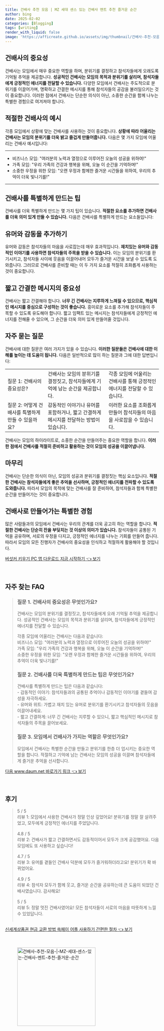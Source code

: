 ```yaml
---
title: 건배사 추천 모음 | MZ 세대 센스 있는 건배사 멘트 추천 즐거운 순간
author: bing
date: 2025-02-02
categories: [Blogging]
tags: [writing]
render_with_liquid: false
image: 'https://afficreate.github.io/assets/img/thumbnail/건배사-추천-모음-|-MZ-세대-센스-있는-건배사-멘트-추천-즐거운-순간.webp'
---
```



<h2 id='건배사의 중요성'>건배사의 중요성</h2>

<p>건배사는 모임에서 매우 중요한 역할을 하며, 분위기를 결정하고 참석자들에게 오래도록 기억될 추억을 제공합니다. <b>성공적인 건배사는 모임의 목적과 분위기를 살리며, 참석자들에게 긍정적인 에너지를 전달할 수 있습니다.</b> 다양한 모임에서 건배사는 주도적으로 분위기를 이끌어가며, 명확하고 간결한 메시지를 통해 참석자들의 공감을 불러일으키는 것이 중요합니다. 이러한 점에서 건배사는 단순한 의식이 아닌, 소중한 순간을 함께 나누는 특별한 경험으로 여겨져야 합니다.</p>

<h2 id='적절한 건배사의 예시'>적절한 건배사의 예시</h2>

<p>각종 모임에서 상황에 맞는 건배사를 사용하는 것이 중요합니다. <b>상황에 따라 어울리는 건배사는 모임의 분위기를 더욱 밝고 즐겁게 만들어줍니다.</b> 다음은 몇 가지 모임에 어울리는 건배사 예시입니다:</p>

<hr />

<ul>
    <li>비즈니스 모임: "여러분의 노력과 열정으로 이루어진 오늘의 성공을 위하여!"</li>
    <li>가족 모임: "우리 가족의 건강과 행복을 위해, 오늘 이 순간을 기억하며!"</li>
    <li>소중한 우정을 위한 모임: "오랜 우정과 함께한 즐거운 시간들을 위하여, 우리의 추억이 더욱 빛나기를!"</li>
</ul>

<hr />

<h2 id='건배사를 특별하게 만드는 팁'>건배사를 특별하게 만드는 팁</h2>

<p>건배사를 더욱 특별하게 만드는 몇 가지 팁이 있습니다. <b>적절한 요소를 추가하면 건배사를 더욱 의미 있게 만들 수 있습니다.</b> 다음은 건배사를 특별하게 만드는 요소들입니다:</p>

<h2 id='유머와 감동을 추가하기'>유머와 감동을 추가하기</h2>

<p>유머와 감동은 참석자들의 마음을 사로잡는데 매우 효과적입니다. <b>재치있는 유머와 감동적인 이야기를 사용하면 참석자들의 주목을 받을 수 있습니다.</b> 이는 모임의 분위기를 환기시키고, 참석자들 사이에 웃음을 이끌어내어 모두가 즐거운 시간을 보낼 수 있도록 도와줍니다. 그러므로 건배사를 준비할 때는 이 두 가지 요소를 적절히 조화롭게 사용하는 것이 중요합니다.</p>

<h2 id='짧고 간결한 메시지의 중요성'>짧고 간결한 메시지의 중요성</h2>

<p>건배사는 짧고 간결해야 합니다. <b>너무 긴 건배사는 지루하게 느껴질 수 있으므로, 핵심적인 메시지를 중심으로 구성하는 것이 좋습니다.</b> 흥미로운 요소를 추가해 참석자들이 주목할 수 있도록 유도해야 합니다. 짧고 임팩트 있는 메시지는 참석자들에게 긍정적인 에너지를 전해줄 수 있으며, 그 순간을 더욱 의미 있게 만들어줄 것입니다.</p>

<h2 id='자주 묻는 질문'>자주 묻는 질문</h2>

<p>건배사에 대한 질문은 여러 가지가 있을 수 있습니다. <b>이러한 질문들은 건배사에 대한 이해를 높이는 데 도움이 됩니다.</b> 다음은 일반적으로 많이 하는 질문과 그에 대한 답변입니다:</p>

<table>
    <tr>
        <td>질문 1: 건배사의 중요성은?</td>
        <td>건배사는 모임의 분위기를 결정짓고, 참석자들에게 기억에 남는 순간을 제공합니다.</td>
        <td>각종 모임에 어울리는 건배사를 통해 긍정적인 에너지를 전달할 수 있습니다.</td>
    </tr>
    <tr>
        <td>질문 2: 어떻게 건배사를 특별하게 만들 수 있을까요?</td>
        <td>감동적인 이야기나 유머를 포함하거나, 짧고 간결하게 메시지를 전달하는 방법이 있습니다.</td>
        <td>이러한 요소를 조화롭게 만들어 참석자들의 마음을 사로잡을 수 있습니다.</td>
    </tr>
</table>

<p>건배사는 모임의 하이라이트로, 소중한 순간을 만들어주는 중요한 역할을 합니다. <b>이러한 점에서 건배사를 적절히 준비하고 활용하는 것이 모임의 성공을 이끌어냅니다.</b></p>

<h2 id='마무리'>마무리</h2>

<p>건배사는 단순한 의식이 아닌, 모임의 성공과 분위기를 결정짓는 핵심 요소입니다. <b>적절한 건배사는 참석자들에게 좋은 추억을 선사하며, 긍정적인 에너지를 전파할 수 있도록 도와줍니다.</b> 따라서 모임의 목적에 맞는 건배사를 잘 준비하여, 참석자들과 함께 특별한 순간을 만들어가는 것이 중요합니다.</p>

<h2 id='건배사로 만들어가는 특별한 경험'>건배사로 만들어가는 특별한 경험</h2>

<p>많은 사람들과의 모임에서 건배사는 우리의 관계를 더욱 공고히 하는 역할을 합니다. <b>적절한 건배사는 단순히 잔을 부딪치는 것 이상의 의미가 있습니다.</b> 참석자들이 공통된 기억을 공유하며, 서로의 우정을 다지고, 긍정적인 에너지를 나누는 기회를 만들어 줍니다. 따라서 모임의 모든 진행자가 건배사의 중요성을 인식하고 적절하게 활용해야 할 것입니다.</p>


<p><a class="click-button" title="버섯커 키우기 PC 앱 다운로드 지금 시작하기" href="https://afficreate.github.io/posts/%EB%B2%84%EC%84%AF%EC%BB%A4-%ED%82%A4%EC%9A%B0%EA%B8%B0-PC-%EC%95%B1-%EB%8B%A4%EC%9A%B4%EB%A1%9C%EB%93%9C-%EC%A7%80%EA%B8%88-%EC%8B%9C%EC%9E%91%ED%95%98%EA%B8%B0/" rel="dofollow">버섯커 키우기 PC 앱 다운로드 지금 시작하기 👈 보기</a></p><br>
<h2 id='자주_찾는_FAQ'>자주 찾는 FAQ</h2>
<div itemscope="" itemtype="https://schema.org/FAQPage"> 
<blockquote> 
<div itemscope="" itemprop="mainEntity" itemtype="https://schema.org/Question"> 
<h3 itemprop="name">질문 1. 건배사의 중요성은 무엇인가요?</h3> 
<div itemscope="" itemprop="acceptedAnswer" itemtype="https://schema.org/Answer"> 
<span itemprop="text"> 
<p>건배사는 모임의 분위기를 결정짓고, 참석자들에게 오래 기억될 추억을 제공합니다. 성공적인 건배사는 모임의 목적과 분위기를 살리며, 참석자들에게 긍정적인 에너지를 전달할 수 있습니다.</p> 
<p>각종 모임에 어울리는 건배사는 다음과 같습니다: <br>
비즈니스 모임: "여러분의 노력과 열정으로 이루어진 오늘의 성공을 위하여!" <br>
가족 모임: "우리 가족의 건강과 행복을 위해, 오늘 이 순간을 기억하며!" <br>
소중한 우정을 위한 모임: "오랜 우정과 함께한 즐거운 시간들을 위하여, 우리의 추억이 더욱 빛나기를!"</p>
</span> 
</div> 
</div> 

<div itemscope="" itemprop="mainEntity" itemtype="https://schema.org/Question"> 
<h3 itemprop="name">질문 2. 건배사를 더욱 특별하게 만드는 팁은 무엇인가요?</h3> 
<div itemscope="" itemprop="acceptedAnswer" itemtype="https://schema.org/Answer"> 
<span itemprop="text"> 
<p>건배사를 특별하게 만드는 팁은 다음과 같습니다: <br>
- 감동적인 이야기: 참석자들과의 공통된 추억이나 감동적인 이야기를 곁들여 감성을 자극하세요. <br>
- 유머와 위트: 가볍고 재치 있는 유머로 분위기를 환기시키고 참석자들의 웃음을 이끌어내세요. <br>
- 짧고 간결하게: 너무 긴 건배사는 지루할 수 있으니, 짧고 핵심적인 메시지로 참석자들의 주목을 끌어보세요.</p> 
</span> 
</div> 
</div> 

<div itemscope="" itemprop="mainEntity" itemtype="https://schema.org/Question"> 
<h3 itemprop="name">질문 3. 모임에서 건배사가 가지는 역할은 무엇인가요?</h3> 
<div itemscope="" itemprop="acceptedAnswer" itemtype="https://schema.org/Answer"> 
<span itemprop="text"> 
<p>모임에서 건배사는 특별한 순간을 만들고 분위기를 한층 더 업시키는 중요한 역할을 합니다. 적절하고 기억에 남는 건배사는 모임의 성공을 이끌며 참석자들에게 즐거운 추억을 선사합니다.</p> 
</span> 
</div> 
</div> 
</blockquote> 
</div>
<p><a class="click-button" title="다음 www.daum.net 바로가기 링크" href="https://afficreate.github.io/posts/%EB%8B%A4%EC%9D%8C-www.daum.net-%EB%B0%94%EB%A1%9C%EA%B0%80%EA%B8%B0-%EB%A7%81%ED%81%AC/" rel="dofollow">다음 www.daum.net 바로가기 링크 👈 보기</a></p><br>
<h2 id='후기'>후기</h2>
<div itemscope itemtype="https://schema.org/Product">
  <blockquote>
  <div itemprop="review" itemscope itemtype="https://schema.org/Review">
      <div itemprop="reviewRating" itemscope itemtype="https://schema.org/Rating"> <span itemprop="ratingValue">5</span> / <span itemprop="bestRating">5</span> </div>
      <span itemprop="reviewBody">리뷰 1: 모임에서 사용한 건배사가 정말 인상 깊었어요! 분위기를 정말 잘 살려주었고, 모두에게 긍정적인 에너지를 주었답니다.</span>
  </div>
  <br>
  <div itemprop="review" itemscope itemtype="https://schema.org/Review">
      <div itemprop="reviewRating" itemscope itemtype="https://schema.org/Rating"> <span itemprop="ratingValue">4.8</span> / <span itemprop="bestRating">5</span> </div>
      <span itemprop="reviewBody">리뷰 2: 건배사가 짧고 간결하면서도 감동적이어서 모두가 크게 공감했어요. 다음 모임에도 또 사용하고 싶습니다!</span>
  </div>
  <br>
  <div itemprop="review" itemscope itemtype="https://schema.org/Review">
      <div itemprop="reviewRating" itemscope itemtype="https://schema.org/Rating"> <span itemprop="ratingValue">4.7</span> / <span itemprop="bestRating">5</span> </div>
      <span itemprop="reviewBody">리뷰 3: 유머를 곁들인 건배사 덕분에 모두가 즐거워하더라고요! 분위기가 확 바뀌었어요.</span>
  </div>
  <br>
  <div itemprop="review" itemscope itemtype="https://schema.org/Review">
      <div itemprop="reviewRating" itemscope itemtype="https://schema.org/Rating"> <span itemprop="ratingValue">4.9</span> / <span itemprop="bestRating">5</span> </div>
      <span itemprop="reviewBody">리뷰 4: 참석자 모두가 함께 웃고, 즐거운 순간을 공유하는데 큰 도움이 되었던 건배사였습니다. 감사해요!</span>
  </div>
  <br>
  <div itemprop="review" itemscope itemtype="https://schema.org/Review">
      <div itemprop="reviewRating" itemscope itemtype="https://schema.org/Rating"> <span itemprop="ratingValue">5</span> / <span itemprop="bestRating">5</span> </div>
      <span itemprop="reviewBody">리뷰 5: 정말 멋진 건배사였어요! 모든 참석자들이 서로의 마음을 따뜻하게 느낄 수 있었답니다.</span>
  </div>
  <br>
  </blockquote>
</div>
<p><a class="click-button" title="신세계상품권 현금 교환 방법 쓱페이 어플 사용하기 간편한 절차" href="https://afficreate.github.io/posts/%EC%8B%A0%EC%84%B8%EA%B3%84%EC%83%81%ED%92%88%EA%B6%8C-%ED%98%84%EA%B8%88-%EA%B5%90%ED%99%98-%EB%B0%A9%EB%B2%95-%EC%93%B1%ED%8E%98%EC%9D%B4-%EC%96%B4%ED%94%8C-%EC%82%AC%EC%9A%A9%ED%95%98%EA%B8%B0-%EA%B0%84%ED%8E%B8%ED%95%9C-%EC%A0%88%EC%B0%A8/" rel="dofollow">신세계상품권 현금 교환 방법 쓱페이 어플 사용하기 간편한 절차 👈 보기</a></p><br>
<figure class="image"><img src="https://afficreate.github.io/assets/img/thumbnail/건배사-추천-모음-|-MZ-세대-센스-있는-건배사-멘트-추천-즐거운-순간.webp" alt="건배사-추천-모음-|-MZ-세대-센스-있는-건배사-멘트-추천-즐거운-순간" width="256" height="256"></figure>